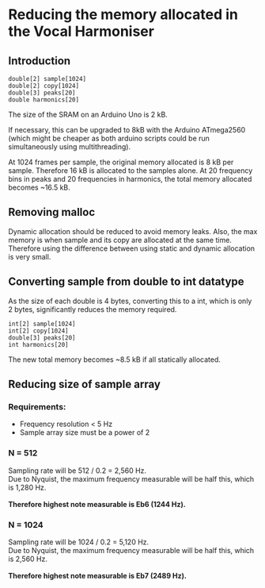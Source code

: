 # Reducing the memory allocated in the Vocal Harmoniser
## Introduction
```
double[2] sample[1024]
double[2] copy[1024]
double[3] peaks[20]
double harmonics[20]
```

The size of the SRAM on an Arduino Uno is 2 kB.

If necessary, this can be upgraded to 8kB with the Arduino ATmega2560 (which might be cheaper as both arduino scripts could be run simultaneously using multithreading).

At 1024 frames per sample, the original memory allocated is 8 kB per sample.
Therefore 16 kB is allocated to the samples alone.
At 20 frequency bins in peaks and 20 frequencies in harmonics, the total memory allocated becomes ~16.5 kB.


## Removing malloc
Dynamic allocation should be reduced to avoid memory leaks.
Also, the max memory is when sample and its copy are allocated at the same time.
Therefore using the difference between using static and dynamic allocation is very small.

## Converting sample from double to int datatype

As the size of each double is 4 bytes, converting this to a int, which is only 2 bytes, significantly reduces the memory required.

```
int[2] sample[1024]
int[2] copy[1024]
double[3] peaks[20]
int harmonics[20]
```

The new total memory becomes ~8.5 kB if all statically allocated.

## Reducing size of sample array
### Requirements: 
- Frequency resolution < 5 Hz
- Sample array size must be a power of 2

### N = 512
Sampling rate will be 512 / 0.2 = 2,560 Hz.<br>
Due to Nyquist, the maximum frequency measurable will be half this, which is 1,280 Hz.<br><br>
__Therefore highest note measurable is Eb6 (1244 Hz).__

### N = 1024
Sampling rate will be 1024 / 0.2 = 5,120 Hz.<br>
Due to Nyquist, the maximum frequency measurable will be half this, which is 2,560 Hz.<br><br>
__Therefore highest note measurable is Eb7 (2489 Hz).__